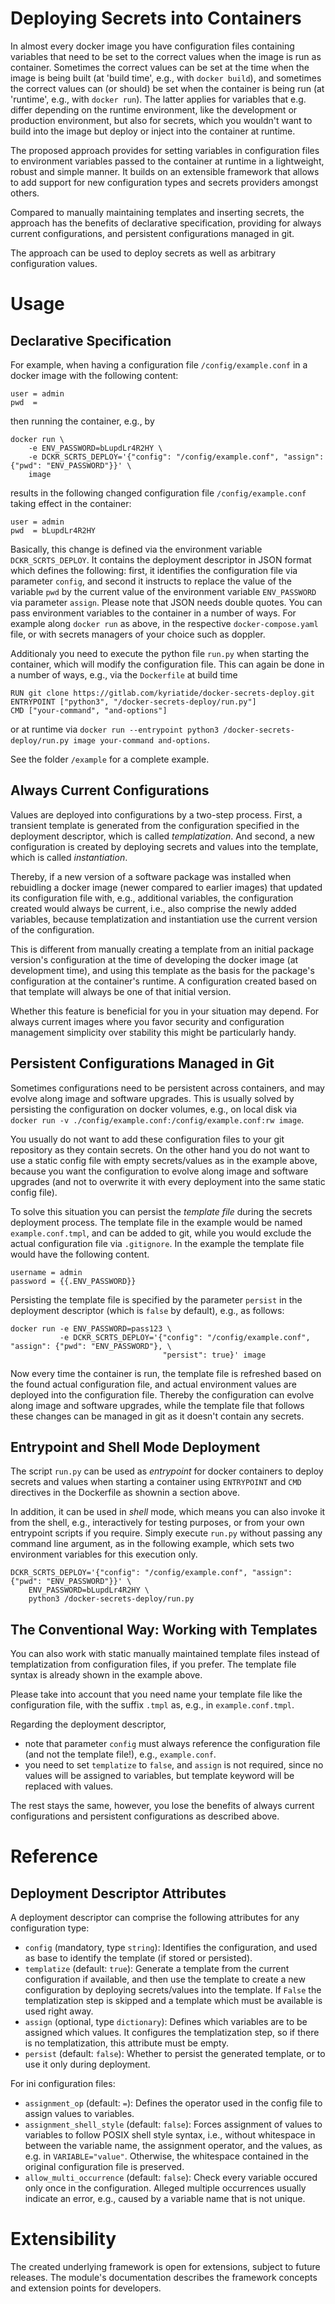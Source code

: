 # Deploying Secrets into Containers

In almost every docker image you have configuration files containing variables that need to be set to the correct values 
when the image is run as container. Sometimes the correct values can be set at the time when the image is
being built (at 'build time', e.g., with `docker build`), and sometimes the correct values can (or should) be set when the 
container is being run (at 'runtime', e.g., with `docker run`).
The latter applies for variables that e.g. differ depending on the runtime environment, like the development or production environment,
but also for secrets, which you wouldn't want to build into the image but deploy or inject into the container at runtime.

The proposed approach provides for setting variables in configuration files to environment variables passed to the 
container at runtime in a lightweight, robust and simple manner. It builds on an extensible framework that allows to add
support for new configuration types and secrets providers amongst others.

Compared to manually maintaining templates and inserting secrets, the approach has the benefits of
declarative specification, providing for always current configurations, and persistent configurations managed in git.

The approach can be used to deploy secrets as well as arbitrary configuration values.

# Usage

## Declarative Specification

For example, when having a configuration file `/config/example.conf` in a docker image with the following content:

```
user = admin
pwd  = 
```

then running the container, e.g., by

```
docker run \
    -e ENV_PASSWORD=bLupdLr4R2HY \
    -e DCKR_SCRTS_DEPLOY='{"config": "/config/example.conf", "assign": {"pwd": "ENV_PASSWORD"}}' \
    image
```

results in the following changed configuration file `/config/example.conf` taking effect in the container:

```
user = admin
pwd  = bLupdLr4R2HY
```

Basically, this change is defined via the environment variable `DCKR_SCRTS_DEPLOY`. It contains the deployment descriptor in JSON format which defines
the following: first, it identifies the configuration file via parameter `config`, and second it instructs to replace the value of the variable `pwd` by 
the current value of the environment variable `ENV_PASSWORD` via parameter `assign`. Please note that JSON needs double quotes.
You can pass environment variables to the container in a number of ways. For example 
along `docker run` as above, in the respective `docker-compose.yaml` file, or with secrets managers of your choice such as doppler.

Additionaly you need to execute the python file `run.py` when starting the container, which will modify the configuration file. 
This can again be done in a number of ways, e.g., via the `Dockerfile` at build time

```
RUN git clone https://gitlab.com/kyriatide/docker-secrets-deploy.git
ENTRYPOINT ["python3", "/docker-secrets-deploy/run.py"]
CMD ["your-command", "and-options"]
```

or at runtime via `docker run --entrypoint python3 /docker-secrets-deploy/run.py image your-command and-options`.

See the folder `/example` for a complete example.

## Always Current Configurations

Values are deployed into configurations by a two-step process. 
First, a transient template is generated from the configuration specified in the deployment descriptor,
which is called *templatization*.
And second, a new configuration is created by deploying secrets and 
values into the template, which is called *instantiation*.

Thereby, if a new version of a software package was installed when rebuidling a docker image (newer compared to earlier images) 
that updated its configuration file with, e.g., additional variables, the configuration created 
would always be current, i.e., also comprise the newly added variables, because templatization and instantiation 
use the current version of the configuration.

This is different from manually creating a template from an initial package version's configuration at the time of
developing the docker image (at development time), and using this template as the basis for the package's configuration 
at the container's runtime. A configuration created based on that template will always be one of that initial version.

Whether this feature is beneficial for you in your situation may depend.
For always current images where you favor security and configuration management 
simplicity over stability this might be particularly handy.

## Persistent Configurations Managed in Git

Sometimes configurations need to be persistent across containers, and may evolve along image and software upgrades.
This is usually solved by persisting the configuration on docker volumes, e.g., on local disk via 
`docker run -v ./config/example.conf:/config/example.conf:rw image`.

You usually do not want to add these configuration files to your git repository as they contain secrets. 
On the other hand you do not want to use a static config file with empty secrets/values as in the example above, 
because you want the configuration to evolve along image and software upgrades (and not to 
overwrite it with every deployment into the same static config file).

To solve this situation you can persist the *template file* during the secrets deployment process. The
template file in the example would be named `example.conf.tmpl`, and can be added to git, while you would exclude
the actual configuration file via `.gitignore`. 
In the example the template file would have the following content.

```
username = admin
password = {{.ENV_PASSWORD}}
```

Persisting the template file is specified by the parameter `persist` in the deployment descriptor (which is `false` by
default), e.g., as follows:

```
docker run -e ENV_PASSWORD=pass123 \
           -e DCKR_SCRTS_DEPLOY='{"config": "/config/example.conf", "assign": {"pwd": "ENV_PASSWORD"}, \
                                  "persist": true}' image
```

Now every time the container is run, the template file is refreshed based on the found actual configuration file, and
actual environment values are deployed into the configuration file. Thereby the configuration can evolve along
image and software upgrades, while the template file that follows these changes can be managed in git as it doesn't
contain any secrets. 

## Entrypoint and Shell Mode Deployment

The script `run.py` can be used as *entrypoint* for docker containers to deploy secrets and values when starting a container using `ENTRYPOINT` and `CMD` directives in the Dockerfile as shownin a section  above. 

In addition, it can be used in *shell* mode, which means you can also invoke it from the shell, e.g., interactively for testing purposes, or from your own entrypoint scripts if you require. Simply execute `run.py` without passing any command line argument, as in the following example, which sets two environment variables for this execution only.

```commandline
DCKR_SCRTS_DEPLOY='{"config": "/config/example.conf", "assign": {"pwd": "ENV_PASSWORD"}}' \
    ENV_PASSWORD=bLupdLr4R2HY \
    python3 /docker-secrets-deploy/run.py
```

## The Conventional Way: Working with Templates

You can also work with static manually maintained template files instead of templatization from configuration files,
if you prefer. The template file syntax is already shown in the example above.

Please take into account that you need name your template file like the configuration file, 
with the suffix `.tmpl` as, e.g., in `example.conf.tmpl`. 

Regarding the deployment descriptor,
* note that parameter `config` must always reference the configuration file (and not the template file!), e.g., `example.conf`.
* you need to set `templatize` to `false`, and `assign` is not required, since no values will be assigned to variables, 
but template keyword will be replaced with values.

The rest stays the same, however, you lose the benefits of always current configurations and persistent configurations
as described above. 

# Reference

## Deployment Descriptor Attributes

A deployment descriptor can comprise the following attributes for any configuration type:

* `config` (mandatory, type `string`): Identifies the configuration, and used as base to identify the template (if stored or persisted).
* `templatize` (default: `true`):
Generate a template from the current configuration if available, and then use the 
template to create a new configuration by deploying secrets/values into the template. If `False` the templatization
step is skipped and a template which must be available is used right away.
* `assign` (optional, type `dictionary`): Defines which variables are to be assigned which values. It configures the templatization step,
so if there is no templatization, this attribute must be empty.
* `persist` (default: `false`): Whether to persist the generated template, or to use it only during deployment.

For ini configuration files:
* `assignment_op` (default: `=`): Defines the operator used in the config file to assign values to variables.
* `assignment_shell_style` (default: `false`): Forces assignment of values to variables to follow POSIX shell style syntax, i.e., without whitespace in between the variable name, the assignment operator, and the values, as e.g. in `VARIABLE="value"`. Otherwise, the whitespace contained in the original configuration file is preserved. 
* `allow_multi_occurrence` (default: `false`): Check every variable occured only once in the configuration. Alleged multiple occurrences usually indicate an error, e.g., caused by a variable name that is not unique.

# Extensibility

The created underlying framework is open for extensions, subject to future releases. The module's documentation 
describes the framework concepts and extension points for developers.
